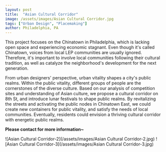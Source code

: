 ```yaml
---
layout: post
title:  "Asian Cultural Corridor"
image: /assets/images/Asian Cultural Corridor.jpg
tags: ["Urban Design", "Placemaking"]
author: Philadelphia, PA
---
```


This project focuses on the Chinatown in Philadelphia, which is lacking open space and experiencing economic stagnant. Even though it's called Chinatown, voices from local LEP communities are usually ignored. Therefore, it's important to involve local communities following their cultural tradition, as well as catalyze the neighborhood's development for the next generation.

From urban designers' perspective, urban vitality shapes a city's public realms. Within the public vitality, different groups of people are the cornerstones of the diverse culture. Based on our analysis of competition sites and understanding of Asian culture, we propose a cultural corridor on 8th St, and introduce lunar festivals to shape public realms. By revitalizing the streets and activating the public nodes in Chinatown East, we could create new containers for public vitality, and satisfy the needs of local communities. Eventually, residents could envision a thriving cultural corridor with energetic public realms.

**Please contact for more information~**

![Asian Cultural Corridor-2](/assets/images/Asian Cultural Corridor-2.jpg)
![Asian Cultural Corridor-3](/assets/images/Asian Cultural Corridor-3.jpg)
